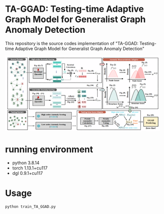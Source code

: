 # TA-GGAD: Testing-time Adaptive Graph Model for Generalist Graph Anomaly Detection

This repository is the source codes implementation of "TA-GGAD: Testing-time Adaptive Graph Model for Generalist Graph Anomaly Detection"

![model.png](model.png)

# running environment
* python 3.8.14
* torch 1.13.1+cu117
* dgl 0.9.1+cu117


# Usage
```
python train_TA_GGAD.py
```

